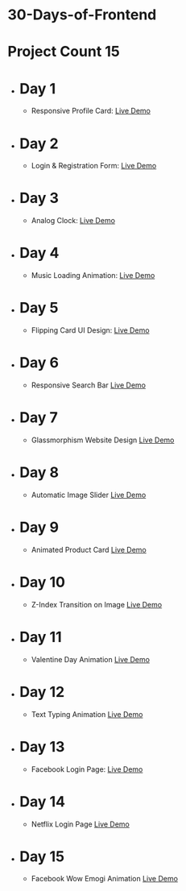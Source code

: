 # 30-Days-of-Frontend
# Project Count 15

* # Day 1
  * Responsive Profile Card: 
    <a href="https://codepen.io/kTejss/pen/RwddZBd" target="_blank">Live Demo</a>

* # Day 2
  * Login & Registration Form:
     <a href="https://codepen.io/kTejss/pen/vYPPJzb" target="_blank">Live Demo</a>

* # Day 3
  * Analog Clock: 
     <a href="https://codepen.io/kTejss/pen/gOEExZV" target="_blank">Live Demo</a>
    
* # Day 4
  * Music Loading Animation: 
     <a href="https://codepen.io/kTejss/pen/zYbbdep" target="_blank">Live Demo</a>

* # Day 5
  * Flipping Card UI Design: 
     <a href="https://codepen.io/kTejss/pen/XWGGaGV" target="_blank">Live Demo</a> 
 
* # Day 6
  * Responsive Search Bar
    <a href="https://codepen.io/kTejss/pen/PoLLabP" target="_blank">Live Demo</a>

* # Day 7
  * Glassmorphism Website Design
   <a href="https://codepen.io/kTejss/pen/poYYKRW" target="_blank">Live Demo</a>

* # Day 8
  * Automatic Image Slider
    <a href="https://codepen.io/kTejss/pen/YzggvaP" target="_blank">Live Demo</a>

* # Day 9
  * Animated Product Card
    <a href="https://codepen.io/kTejss/pen/oNVVydK" target="_blank">Live Demo</a>

* # Day 10
  * Z-Index Transition on Image
    <a href="https://codepen.io/kTejss/pen/GReeBKr" target="_blank">Live Demo</a>
 
* # Day 11
  * Valentine Day Animation
     <a href="" target="_blank">Live Demo</a>

* # Day 12
  * Text Typing Animation
     <a href="" target="_blank">Live Demo</a>

* # Day 13
  * Facebook Login Page: 
       <a href="https://codepen.io/kTejss/pen/oNVVeEy" target="_blank">Live Demo</a>

* # Day 14
  * Netflix Login Page
     <a href="" target="_blank">Live Demo</a>

* # Day 15
  * Facebook Wow Emogi Animation
     <a href="" target="_blank">Live Demo</a>
